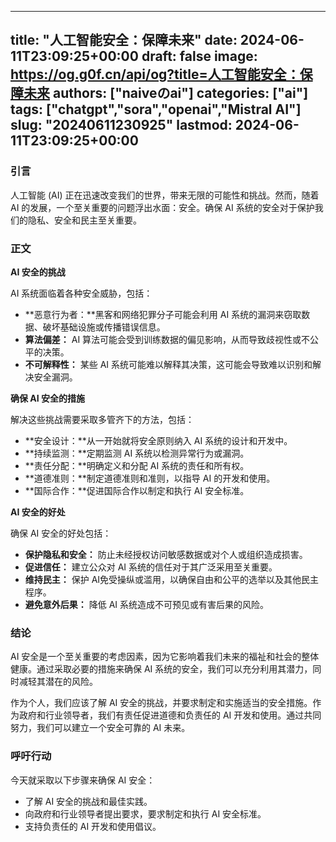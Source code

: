 
---
title: "人工智能安全：保障未来"
date: 2024-06-11T23:09:25+00:00
draft: false
image: https://og.g0f.cn/api/og?title=人工智能安全：保障未来
authors: ["naiveのai"]
categories: ["ai"]
tags: ["chatgpt","sora","openai","Mistral AI"]
slug: "20240611230925"
lastmod: 2024-06-11T23:09:25+00:00
---
### 引言

人工智能 (AI) 正在迅速改变我们的世界，带来无限的可能性和挑战。然而，随着 AI 的发展，一个至关重要的问题浮出水面：安全。确保 AI 系统的安全对于保护我们的隐私、安全和民主至关重要。

### 正文

**AI 安全的挑战**

AI 系统面临着各种安全威胁，包括：

- **恶意行为者：**黑客和网络犯罪分子可能会利用 AI 系统的漏洞来窃取数据、破坏基础设施或传播错误信息。
- **算法偏差：** AI 算法可能会受到训练数据的偏见影响，从而导致歧视性或不公平的决策。
- **不可解释性：** 某些 AI 系统可能难以解释其决策，这可能会导致难以识别和解决安全漏洞。

**确保 AI 安全的措施**

解决这些挑战需要采取多管齐下的方法，包括：

- **安全设计：**从一开始就将安全原则纳入 AI 系统的设计和开发中。
- **持续监测：**定期监测 AI 系统以检测异常行为或漏洞。
- **责任分配：**明确定义和分配 AI 系统的责任和所有权。
- **道德准则：**制定道德准则和准则，以指导 AI 的开发和使用。
- **国际合作：**促进国际合作以制定和执行 AI 安全标准。

**AI 安全的好处**

确保 AI 安全的好处包括：

- **保护隐私和安全：** 防止未经授权访问敏感数据或对个人或组织造成损害。
- **促进信任：** 建立公众对 AI 系统的信任对于其广泛采用至关重要。
- **维持民主：** 保护 AI免受操纵或滥用，以确保自由和公平的选举以及其他民主程序。
- **避免意外后果：** 降低 AI 系统造成不可预见或有害后果的风险。

### 结论

AI 安全是一个至关重要的考虑因素，因为它影响着我们未来的福祉和社会的整体健康。通过采取必要的措施来确保 AI 系统的安全，我们可以充分利用其潜力，同时减轻其潜在的风险。

作为个人，我们应该了解 AI 安全的挑战，并要求制定和实施适当的安全措施。作为政府和行业领导者，我们有责任促进道德和负责任的 AI 开发和使用。通过共同努力，我们可以建立一个安全可靠的 AI 未来。

### 呼吁行动

今天就采取以下步骤来确保 AI 安全：

- 了解 AI 安全的挑战和最佳实践。
- 向政府和行业领导者提出要求，要求制定和执行 AI 安全标准。
- 支持负责任的 AI 开发和使用倡议。